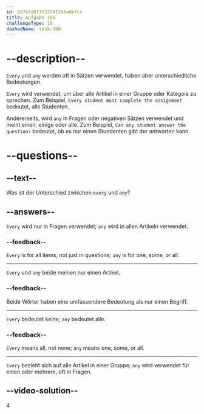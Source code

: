```yaml
---
id: 657e5d8f7f2274f2b1a8efcc
title: Aufgabe 100
challengeType: 19
dashedName: task-100
---
```


# --description--

`Every` und `any` werden oft in Sätzen verwendet, haben aber unterschiedliche Bedeutungen.

`Every` wird verwendet, um über alle Artikel in einer Gruppe oder Kategoie zu sprechen. Zum Beispiel, `Every student must complete the assignment` bedeutet, alle Studenten.

Andererseits, wird `any` in Fragen oder negativen Sätzen verwendet und meint einen, einige oder alle. Zum Beispiel, `Can any student answer the question?` bedeutet, ob es nur einen Stundenten gibt der antworten kann.

# --questions--

## --text--

Was ist der Unterschied zwischen `every` und `any`?

## --answers--

`Every` wird nur in Fragen verwendet; `any` wird in allen Artikeln verwendet.

### --feedback--

`Every` is for all items, not just in questions; `any` is for one, some, or all.

---

`Every` und `any` beide meinen nur einen Artikel.

### --feedback--

Beide Wörter haben eine umfassendere Bedeutung als nur einen Begriff.

---

`Every` bedeutet keine; `any` bedeutet alle.

### --feedback--

`Every` means all, not none; `any` means one, some, or all.

---

`Every` bezieht sich auf alle Artikel in einer Gruppe; `any` wird verwendet für einen oder mehrere, oft in Fragen.

## --video-solution--

4
